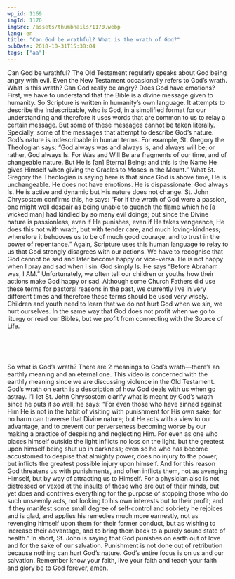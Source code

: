 ```yaml
---
wp_id: 1169
imgId: 1170
imgSrc: /assets/thumbnails/1170.webp
lang: en
title: "Can God be wrathful? What is the wrath of God?"
pubDate: 2018-10-31T15:38:04
tags: ["aa"]
---
```


<!-- page: 6 -->

<p>Can God be wrathful? The Old Testament regularly speaks about God being angry with evil. Even the New Testament occasionally refers to God’s wrath. What is this wrath? Can God really be angry? Does God have emotions? First, we have to understand that the Bible is a divine message given to humanity. So Scripture is written in humanity’s own language. It attempts to describe the Indescribable, who is God, in a simplified format for our understanding and therefore it uses words that are common to us to relay a certain message. But some of these messages cannot be taken literally. Specially, some of the messages that attempt to describe God’s nature. God’s nature is indescribable in human terms. For example, St. Gregory the Theologian says: “God always was and always is, and always will be; or rather, God always Is. For Was and Will Be are fragments of our time, and of changeable nature. But He is [an] Eternal Being; and this is the Name He gives Himself when giving the Oracles to Moses in the Mount.” What St. Gregory the Theologian is saying here is that since God is above time, He is unchangeable. He does not have emotions. He is dispassionate. God always Is. He is active and dynamic but His nature does not change. St. John Chrysostom confirms this, he says: “For if the wrath of God were a passion, one might well despair as being unable to quench the flame which he [a wicked man] had kindled by so many evil doings; but since the Divine nature is passionless, even if He punishes, even if He takes vengeance, He does this not with wrath, but with tender care, and much loving-kindness; wherefore it behooves us to be of much good courage, and to trust in the power of repentance.” Again, Scripture uses this human language to relay to us that God strongly disagrees with our actions. We have to recognise that God cannot be sad and later become happy or vice-versa. He is not happy when I pray and sad when I sin. God simply Is. He says “Before Abraham was, I AM.” Unfortunately, we often tell our children or youths how their actions make God happy or sad. Although some Church Fathers did use these terms for pastoral reasons in the past, we currently live in very different times and therefore these terms should be used very wisely. Children and youth need to learn that we do not hurt God when we sin, we hurt ourselves. In the same way that God does not profit when we go to liturgy or read our Bibles, but we profit from connecting with the Source of Life. <span data-ccp-props="{&quot;201341983&quot;:0,&quot;335559739&quot;:200,&quot;335559740&quot;:276}"> </span></p>
<p><span data-ccp-props="{&quot;201341983&quot;:0,&quot;335559739&quot;:200,&quot;335559740&quot;:276}"> </span></p>
<p><span data-ccp-props="{&quot;201341983&quot;:0,&quot;335559739&quot;:200,&quot;335559740&quot;:276}"> </span></p>
<p>So what is God’s wrath? There are 2 meanings to God’s wrath—there’s an earthly meaning and an eternal one. This video is concerned with the earthly meaning since we are discussing violence in the Old Testament. God’s wrath on earth is a description of how God deals with us when go astray. I’ll let St. John Chrysostom clarify what is meant by God’s wrath since he puts it so well; he says: “For even those who have sinned against Him He is not in the habit of visiting with punishment for His own sake; for no harm can traverse that Divine nature; but He acts with a view to our advantage, and to prevent our perverseness becoming worse by our making a practice of despising and neglecting Him. For even as one who places himself outside the light inflicts no loss on the light, but the greatest upon himself being shut up in darkness; even so he who has become accustomed to despise that almighty power, does no injury to the power, but inflicts the greatest possible injury upon himself. And for this reason God threatens us with punishments, and often inflicts them, not as avenging Himself, but by way of attracting us to Himself. For a physician also is not distressed or vexed at the insults of those who are out of their minds, but yet does and contrives everything for the purpose of stopping those who do such unseemly acts, not looking to his own interests but to their profit; and if they manifest some small degree of self-control and sobriety he rejoices and is glad, and applies his remedies much more earnestly, not as revenging himself upon them for their former conduct, but as wishing to increase their advantage, and to bring them back to a purely sound state of health.” In short, St. John is saying that God punishes on earth out of love and for the sake of our salvation. Punishment is not done out of retribution because nothing can hurt God’s nature. God’s entire focus is on us and our salvation. Remember know your faith, live your faith and teach your faith and glory be to God forever, amen.<span data-ccp-props="{&quot;201341983&quot;:0,&quot;335559739&quot;:200,&quot;335559740&quot;:276}"> </span></p>
